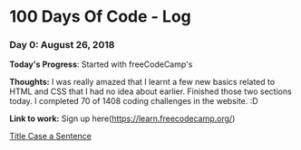 # 100 Days Of Code - Log

### Day 0: August 26, 2018

**Today's Progress**: Started with freeCodeCamp's 

**Thoughts:** I was really amazed that I learnt a few new basics related to HTML and CSS that I had no idea about earlier. Finished those two sections today. I completed 70 of 1408 coding challenges in the website. :D

**Link to work:** Sign up here(https://learn.freecodecamp.org/)

[Title Case a Sentence](https://www.freecodecamp.com/challenges/title-case-a-sentence)

